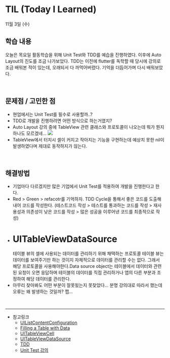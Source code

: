 # TIL (Today I Learned)

11월 3일 (수)

## 학습 내용
오늘은 목요일 활동학습을 위해 Unit Test와 TDD를 예습을 진행하였다. 이후에 Auto Layout의 진도를 조금 나가보았다. TDD는 이전에 flutter를 독학할 때 당시에 강의로 조금 배워본 적이 있는데, 오래되서 다 까먹어버렸다. 기억을 더듬어가며 다시 배워보았다.

&nbsp;

## 문제점 / 고민한 점
- 현업에서는 Unit Test를 필수로 사용할까..?
- TDD로 개발을 진행하려면 어떤 방식으로 하는거였지?
- Auto Layout 강의 중에 TableView 관련 클래스와 프로토콜이 나오는데 뭐가 뭔지 하나도 모르겠네...
    ![](https://i.imgur.com/d9lzJpt.png)
- TableView에서 터치시 셀이 커지고 작아지는 기능을 구현하는데 예상치 못한 nil이 발생하였다며 제대로 동작하지가 않는다.

&nbsp;
## 해결방법
- 기업마다 다르겠지만 많은 기업에서 Unit Test를 적용하여 개발을 진행한다고 한다.
- Red > Green > refacotr를 기억하자. TDD Cycle을 통해서 좋은 코드를 도출해내어 코드를 작성한다. (테스트코드 작성 > 테스트를 통과하는 코드를 작성 > 재사용성과 의존성이 낮은 코드를 작성 > 많은 성공을 이루어낸 코드를 최종적으로 작성)
- # UITableViewDataSource
    테이블 뷰의 셀에 사용되는 데이터를 관리하기 위해 채택하는 프로토콜
    테이블 뷰는 데이터를 보여주기만 하는 것이지 자체적으로 데이터를 관리할 수는 없다. 그래서 해당 프로토콜을 사용해야한다.Data source object는 테이블에서 데이터와 관련된 요청이 오면 응답하며 테이블의 데이터를 직접 관리하거나 앱의 다른 부분과 조정하여 해당 데이터를 관리한다.
- 아무리 찾아봐도 어떤 부분이 잘못됬는지 못찾았다... 분명 강의대로 따라서 했는데 오류는 왜 발생하는 것일까? 쩝...


&nbsp;

---

- 참고링크
    - [UIListContentConfiguration](https://developer.apple.com/documentation/uikit/uilistcontentconfiguration)
    - [Filling a Table with Data](https://developer.apple.com/documentation/uikit/views_and_controls/table_views/filling_a_table_with_data)
    - [UITableViewCell](https://developer.apple.com/documentation/uikit/uitableviewcell)
    - [UITableViewDataSource](https://developer.apple.com/documentation/uikit/uitableviewdatasource)
    - [TDD](https://ko.wikipedia.org/wiki/%ED%85%8C%EC%8A%A4%ED%8A%B8_%EC%A3%BC%EB%8F%84_%EA%B0%9C%EB%B0%9C)
    - [Unit Test 강의](https://yagom.net/courses/unit-test-%ec%9e%91%ec%84%b1%ed%95%98%ea%b8%b0/)
